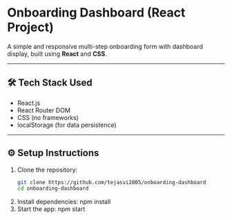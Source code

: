 # Onboarding Dashboard (React Project)

A simple and responsive multi-step onboarding form with dashboard display, built using **React** and **CSS**.

---

## 🛠 Tech Stack Used

- React.js
- React Router DOM
- CSS (no frameworks)
- localStorage (for data persistence)

---

## ⚙️ Setup Instructions

1. Clone the repository:
   ```bash
   git clone https://github.com/tejasvi2005/onboarding-dashboard
   cd onboarding-dashboard
2. Install dependencies:
    npm install
3. Start the app:
   npm start
